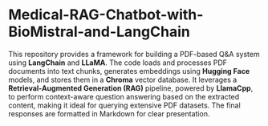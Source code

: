 # Medical-RAG-Chatbot-with-BioMistral-and-LangChain

This repository provides a framework for building a PDF-based Q&A system using **LangChain** and **LLaMA**. The code loads and processes PDF documents into text chunks, generates embeddings using **Hugging Face** models, and stores them in a **Chroma** vector database. It leverages a **Retrieval-Augmented Generation (RAG)** pipeline, powered by **LlamaCpp**, to perform context-aware question answering based on the extracted content, making it ideal for querying extensive PDF datasets. The final responses are formatted in Markdown for clear presentation.
